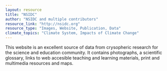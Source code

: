 ```yaml
---
layout: resource
title: "NSIDC"
author: "NSIDC and multiple contributors"
resource_link: "http://nsidc.org"
resource_type: "Images, Website, Publication, Data"
climate_topics: "Climate System, Impacts of Climate Change"
---
```


This website is an excellent source of data from crysopheric research for the science and education community.  It contains photographs, a scientific glossary, links to web accesible teaching and learning materials, print and multimedia resources and maps.
